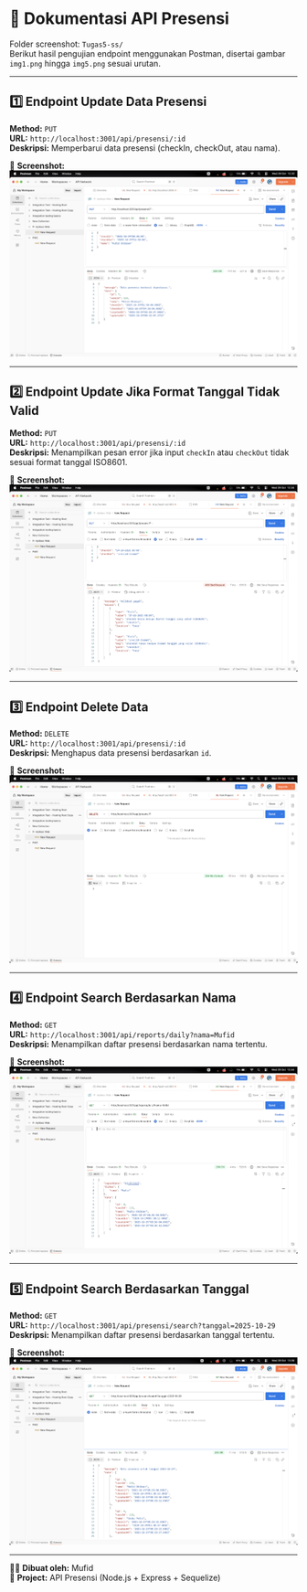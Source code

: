 # 📘 Dokumentasi API Presensi

Folder screenshot: `Tugas5-ss/`  
Berikut hasil pengujian endpoint menggunakan Postman, disertai gambar `img1.png` hingga `img5.png` sesuai urutan.

---

## 1️⃣ Endpoint Update Data Presensi  
**Method:** `PUT`  
**URL:** `http://localhost:3001/api/presensi/:id`  
**Deskripsi:** Memperbarui data presensi (checkIn, checkOut, atau nama).  

📸 **Screenshot:**  
![Update Data Presensi](Tugas5-ss/img1.png)

---

## 2️⃣ Endpoint Update Jika Format Tanggal Tidak Valid  
**Method:** `PUT`  
**URL:** `http://localhost:3001/api/presensi/:id`  
**Deskripsi:** Menampilkan pesan error jika input `checkIn` atau `checkOut` tidak sesuai format tanggal ISO8601.  

📸 **Screenshot:**  
![Update Format Tanggal Tidak Valid](Tugas5-ss/img2.png)

---

## 3️⃣ Endpoint Delete Data  
**Method:** `DELETE`  
**URL:** `http://localhost:3001/api/presensi/:id`  
**Deskripsi:** Menghapus data presensi berdasarkan `id`.  

📸 **Screenshot:**  
![Delete Data Presensi](Tugas5-ss/img3.png)

---

## 4️⃣ Endpoint Search Berdasarkan Nama  
**Method:** `GET`  
**URL:** `http://localhost:3001/api/reports/daily?nama=Mufid`  
**Deskripsi:** Menampilkan daftar presensi berdasarkan nama tertentu.  

📸 **Screenshot:**  
![Search Berdasarkan Nama](Tugas5-ss/img4.png)

---

## 5️⃣ Endpoint Search Berdasarkan Tanggal  
**Method:** `GET`  
**URL:** `http://localhost:3001/api/presensi/search?tanggal=2025-10-29`  
**Deskripsi:** Menampilkan daftar presensi berdasarkan tanggal tertentu.  

📸 **Screenshot:**  
![Search Berdasarkan Tanggal](Tugas5-ss/img5.png)

---

🧑‍💻 **Dibuat oleh:** Mufid  
📂 **Project:** API Presensi (Node.js + Express + Sequelize)
